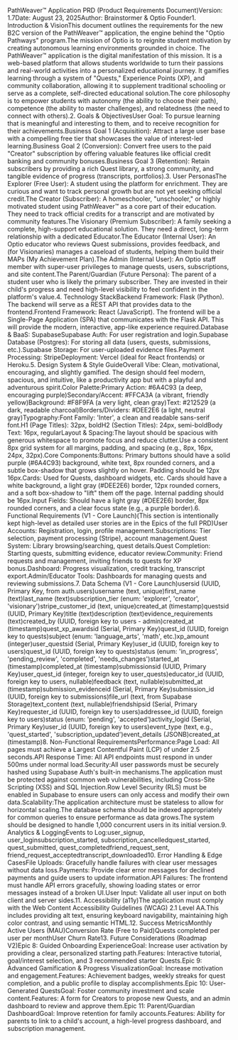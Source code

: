 PathWeaver™ Application PRD (Product Requirements Document)Version: 1.7Date: August 23, 2025Author: Brainstormer & Optio Founder1. Introduction & VisionThis document outlines the requirements for the new B2C version of the PathWeaver™ application, the engine behind the "Optio Pathways" program.The mission of Optio is to reignite student motivation by creating autonomous learning environments grounded in choice. The PathWeaver™ application is the digital manifestation of this mission. It is a web-based platform that allows students worldwide to turn their passions and real-world activities into a personalized educational journey. It gamifies learning through a system of "Quests," Experience Points (XP), and community collaboration, allowing it to supplement traditional schooling or serve as a complete, self-directed educational solution.The core philosophy is to empower students with autonomy (the ability to choose their path), competence (the ability to master challenges), and relatedness (the need to connect with others).2. Goals & ObjectivesUser Goal: To pursue learning that is meaningful and interesting to them, and to receive recognition for their achievements.Business Goal 1 (Acquisition): Attract a large user base with a compelling free tier that showcases the value of interest-led learning.Business Goal 2 (Conversion): Convert free users to the paid "Creator" subscription by offering valuable features like official credit banking and community bonuses.Business Goal 3 (Retention): Retain subscribers by providing a rich Quest library, a strong community, and tangible evidence of progress (transcripts, portfolios).3. User PersonasThe Explorer (Free User): A student using the platform for enrichment. They are curious and want to track personal growth but are not yet seeking official credit.The Creator (Subscriber): A homeschooler, "unschooler," or highly motivated student using PathWeaver™ as a core part of their education. They need to track official credits for a transcript and are motivated by community features.The Visionary (Premium Subscriber): A family seeking a complete, high-support educational solution. They need a direct, long-term relationship with a dedicated Educator.The Educator (Internal User): An Optio educator who reviews Quest submissions, provides feedback, and (for Visionaries) manages a caseload of students, helping them build their MAPs (My Achievement Plan).The Admin (Internal User): An Optio staff member with super-user privileges to manage quests, users, subscriptions, and site content.The Parent/Guardian (Future Persona): The parent of a student user who is likely the primary subscriber. They are invested in their child's progress and need high-level visibility to feel confident in the platform's value.4. Technology StackBackend Framework: Flask (Python). The backend will serve as a REST API that provides data to the frontend.Frontend Framework: React (JavaScript). The frontend will be a Single-Page Application (SPA) that communicates with the Flask API. This will provide the modern, interactive, app-like experience required.Database & BaaS: SupabaseSupabase Auth: For user registration and login.Supabase Database (Postgres): For storing all data (users, quests, submissions, etc.).Supabase Storage: For user-uploaded evidence files.Payment Processing: StripeDeployment: Vercel (ideal for React frontends) or Heroku.5. Design System & Style GuideOverall Vibe: Clean, motivational, encouraging, and slightly gamified. The design should feel modern, spacious, and intuitive, like a productivity app but with a playful and adventurous spirit.Color Palette:Primary Action: #6A4C93 (a deep, encouraging purple)Secondary/Accent: #FFCA3A (a vibrant, friendly yellow)Background: #F8F9FA (a very light, clean gray)Text: #212529 (a dark, readable charcoal)Borders/Dividers: #DEE2E6 (a light, neutral gray)Typography:Font Family: 'Inter', a clean and readable sans-serif font.H1 (Page Titles): 32px, boldH2 (Section Titles): 24px, semi-boldBody Text: 16px, regularLayout & Spacing:The layout should be spacious with generous whitespace to promote focus and reduce clutter.Use a consistent 8px grid system for all margins, padding, and spacing (e.g., 8px, 16px, 24px, 32px).Core Components:Buttons: Primary buttons should have a solid purple (#6A4C93) background, white text, 8px rounded corners, and a subtle box-shadow that grows slightly on hover. Padding should be 12px 16px.Cards: Used for Quests, dashboard widgets, etc. Cards should have a white background, a light gray (#DEE2E6) border, 12px rounded corners, and a soft box-shadow to "lift" them off the page. Internal padding should be 16px.Input Fields: Should have a light gray (#DEE2E6) border, 8px rounded corners, and a clear focus state (e.g., a purple border).6. Functional Requirements (V1 - Core Launch)(This section is intentionally kept high-level as detailed user stories are in the Epics of the full PRD)User Accounts: Registration, login, profile management.Subscriptions: Tier selection, payment processing (Stripe), account management.Quest System: Library browsing/searching, quest details.Quest Completion: Starting quests, submitting evidence, educator review.Community: Friend requests and management, inviting friends to quests for XP bonus.Dashboard: Progress visualization, credit tracking, transcript export.Admin/Educator Tools: Dashboards for managing quests and reviewing submissions.7. Data Schema (V1 - Core Launch)usersid (UUID, Primary Key, from auth.users)username (text, unique)first_name (text)last_name (text)subscription_tier (enum: 'explorer', 'creator', 'visionary')stripe_customer_id (text, unique)created_at (timestamp)questsid (UUID, Primary Key)title (text)description (text)evidence_requirements (text)created_by (UUID, foreign key to users - admin)created_at (timestamp)quest_xp_awardsid (Serial, Primary Key)quest_id (UUID, foreign key to quests)subject (enum: 'language_arts', 'math', etc.)xp_amount (integer)user_questsid (Serial, Primary Key)user_id (UUID, foreign key to users)quest_id (UUID, foreign key to quests)status (enum: 'in_progress', 'pending_review', 'completed', 'needs_changes')started_at (timestamp)completed_at (timestamp)submissionsid (UUID, Primary Key)user_quest_id (integer, foreign key to user_quests)educator_id (UUID, foreign key to users, nullable)feedback (text, nullable)submitted_at (timestamp)submission_evidenceid (Serial, Primary Key)submission_id (UUID, foreign key to submissions)file_url (text, from Supabase Storage)text_content (text, nullable)friendshipsid (Serial, Primary Key)requester_id (UUID, foreign key to users)addressee_id (UUID, foreign key to users)status (enum: 'pending', 'accepted')activity_logid (Serial, Primary Key)user_id (UUID, foreign key to users)event_type (text, e.g., 'quest_started', 'subscription_updated')event_details (JSONB)created_at (timestamp)8. Non-Functional RequirementsPerformance:Page Load: All pages must achieve a Largest Contentful Paint (LCP) of under 2.5 seconds.API Response Time: All API endpoints must respond in under 500ms under normal load.Security:All user passwords must be securely hashed using Supabase Auth's built-in mechanisms.The application must be protected against common web vulnerabilities, including Cross-Site Scripting (XSS) and SQL Injection.Row Level Security (RLS) must be enabled in Supabase to ensure users can only access and modify their own data.Scalability:The application architecture must be stateless to allow for horizontal scaling.The database schema should be indexed appropriately for common queries to ensure performance as data grows.The system should be designed to handle 1,000 concurrent users in its initial version.9. Analytics & LoggingEvents to Log:user_signup, user_loginsubscription_started, subscription_cancelledquest_started, quest_submitted, quest_completedfriend_request_sent, friend_request_acceptedtranscript_downloaded10. Error Handling & Edge CasesFile Uploads: Gracefully handle failures with clear user messages without data loss.Payments: Provide clear error messages for declined payments and guide users to update information.API Failures: The frontend must handle API errors gracefully, showing loading states or error messages instead of a broken UI.User Input: Validate all user input on both client and server sides.11. Accessibility (a11y)The application must comply with the Web Content Accessibility Guidelines (WCAG) 2.1 Level AA.This includes providing alt text, ensuring keyboard navigability, maintaining high color contrast, and using semantic HTML.12. Success MetricsMonthly Active Users (MAU)Conversion Rate (Free to Paid)Quests completed per user per monthUser Churn Rate13. Future Considerations (Roadmap V2)Epic 8: Guided Onboarding ExperienceGoal: Increase user activation by providing a clear, personalized starting path.Features: Interactive tutorial, goal/interest selection, and 3 recommended starter Quests.Epic 9: Advanced Gamification & Progress VisualizationGoal: Increase motivation and engagement.Features: Achievement badges, weekly streaks for quest completion, and a public profile to display accomplishments.Epic 10: User-Generated QuestsGoal: Foster community investment and scale content.Features: A form for Creators to propose new Quests, and an admin dashboard to review and approve them.Epic 11: Parent/Guardian DashboardGoal: Improve retention for family accounts.Features: Ability for parents to link to a child's account, a high-level progress dashboard, and subscription management.